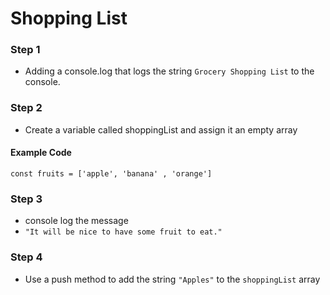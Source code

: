 # Shopping List

### Step 1

- Adding a console.log that logs the string `Grocery Shopping List` to the console.

### Step 2

- Create a variable called shoppingList and assign it an empty array

#### Example Code

`const fruits = ['apple', 'banana' , 'orange']`

### Step 3

- console log the message
- `"It will be nice to have some fruit to eat."`

### Step 4

- Use a push method to add the string `"Apples"` to the `shoppingList` array
